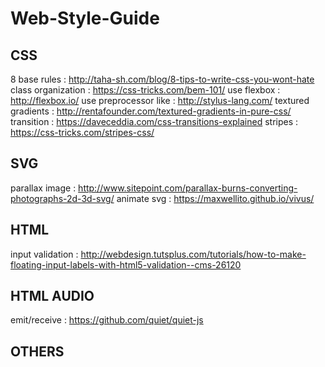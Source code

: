 # Web-Style-Guide

## CSS
8 base rules : http://taha-sh.com/blog/8-tips-to-write-css-you-wont-hate
class organization : https://css-tricks.com/bem-101/
use flexbox : http://flexbox.io/
use preprocessor like : http://stylus-lang.com/
textured gradients : http://rentafounder.com/textured-gradients-in-pure-css/
transition : https://daveceddia.com/css-transitions-explained
stripes : https://css-tricks.com/stripes-css/

## SVG
parallax image : http://www.sitepoint.com/parallax-burns-converting-photographs-2d-3d-svg/
animate svg : https://maxwellito.github.io/vivus/

## HTML
input validation : http://webdesign.tutsplus.com/tutorials/how-to-make-floating-input-labels-with-html5-validation--cms-26120

## HTML AUDIO
emit/receive : https://github.com/quiet/quiet-js

## OTHERS